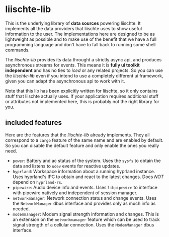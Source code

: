 # liischte-lib
This is the underlying library of **data sources** powering liischte. It implements all the data providers that liischte uses to show useful information to the user. The implementations here are designed to be as lightweight as possible and to make use of the benefit that we have a full programming language and don't have to fall back to running some shell commands.

The _liischte-lib_ provides its data throught a strictly async api, and produces asynchronous streams for events. This means it is **fully ui toolkit independent** and has no ties to _iced_ or any related projects. So you can use the _liischte-lib_ even if you intend to use a completely different ui framework, given you can adapt the asynchronous api to work with it.

Note that this lib has been explicitly written for liischte, so it only contains stuff that liischte actually uses. If your application requires additional stuff or attributes not implemented here, this is probably not the right library for you.

## included features
Here are the features that the _liischte-lib_ already implements. They all correspond to a `cargo` feature of the same name and are enabled by default. So you can disable the default feature and only enable the ones you really need.
- `power`: Battery and ac status of the system. Uses the `sysfs` to obtain the data and listens to `udev` events for reactive updates.
- `hyprland`: Workspace information about a running hyprland instance. Uses hyprland's IPC to obtain and react to the latest changes. Does _NOT_ depend on `hyprland-rs`.
- `pipewire`: Audio device info and events. Uses `libpipewire` to interface with pipewire natively and independent of session manager.
- `networkmanager`: Network connection status and change events. Uses the `NetworkManager` dbus interface and provides only as much info as needed.
- `modemmanager`: Modem signal strength information and changes. This is an extension on the `networkmanager` feature which can be used to track signal strength of a cellular connection. Uses the `ModemManager` dbus interface.
